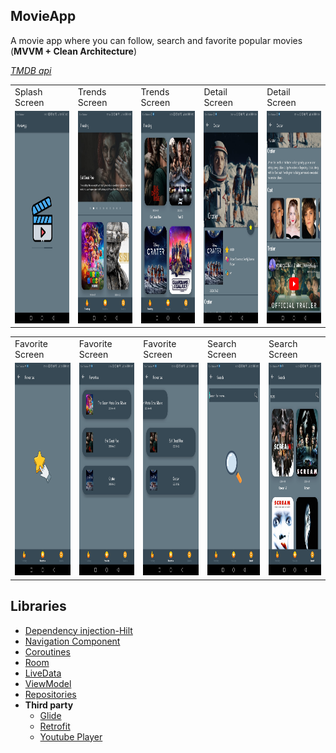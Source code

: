 ## MovieApp

A movie app where you can follow, search and favorite popular movies (**MVVM + Clean Architecture**)

*[TMDB api](https://developers.themoviedb.org/3/getting-started/introduction)*

<table>
  <tr>
    <td>Splash Screen</td>
     <td>Trends Screen</td>
     <td>Trends Screen</td>
     <td>Detail Screen</td>
     <td>Detail Screen</td>
  </tr>
  <tr>
    <td><img src="https://github.com/tugrulkara/MovieApp/blob/64b6b3fb44eaaacbaf499536d95a50cbe8e6bfef/MovieAppScreen/splash%20screen.jpg" width=190 height=340></td>
    <td><img src="https://github.com/tugrulkara/MovieApp/blob/64b6b3fb44eaaacbaf499536d95a50cbe8e6bfef/MovieAppScreen/Trends%20Screen1.jpg" width=190 height=340></td>
    <td><img src="https://github.com/tugrulkara/MovieApp/blob/64b6b3fb44eaaacbaf499536d95a50cbe8e6bfef/MovieAppScreen/Trends%20Screen.jpg" width=190 height=340></td>
    <td><img src="https://github.com/tugrulkara/MovieApp/blob/64b6b3fb44eaaacbaf499536d95a50cbe8e6bfef/MovieAppScreen/detail%20screen.jpg" width=190 height=340></td>
    <td><img src="https://github.com/tugrulkara/MovieApp/blob/64b6b3fb44eaaacbaf499536d95a50cbe8e6bfef/MovieAppScreen/detail%20screen1.jpg" width=190 height=340></td>
  </tr>
 </table>
 
 <table>
  <tr>
    <td>Favorite Screen</td>
     <td>Favorite Screen</td>
     <td>Favorite Screen</td>
     <td>Search Screen</td>
     <td>Search Screen</td>
  </tr>
  <tr>
    <td><img src="https://github.com/tugrulkara/MovieApp/blob/64b6b3fb44eaaacbaf499536d95a50cbe8e6bfef/MovieAppScreen/favorite%20screen.jpg" width=190 height=340></td>
    <td><img src="https://github.com/tugrulkara/MovieApp/blob/64b6b3fb44eaaacbaf499536d95a50cbe8e6bfef/MovieAppScreen/favorite%20screen1.jpg" width=190 height=340></td>
    <td><img src="https://github.com/tugrulkara/MovieApp/blob/64b6b3fb44eaaacbaf499536d95a50cbe8e6bfef/MovieAppScreen/favorite%20screen2.jpg" width=190 height=340></td>
    <td><img src="https://github.com/tugrulkara/MovieApp/blob/64b6b3fb44eaaacbaf499536d95a50cbe8e6bfef/MovieAppScreen/search%20screen.jpg" width=190 height=340></td>
    <td><img src="https://github.com/tugrulkara/MovieApp/blob/64b6b3fb44eaaacbaf499536d95a50cbe8e6bfef/MovieAppScreen/search%20screen1.jpg" width=190 height=340></td>
  </tr>
 </table>

 ## Libraries

* [Dependency injection-Hilt](https://developer.android.com/training/dependency-injection/hilt-android)
* [Navigation Component](https://developer.android.com/guide/navigation/navigation-getting-started)
* [Coroutines](https://developer.android.com/kotlin/coroutines?hl=tr)
* [Room](https://developer.android.com/training/data-storage/room)
* [LiveData](https://developer.android.com/topic/libraries/architecture/livedata)
* [ViewModel](https://developer.android.com/topic/libraries/architecture/viewmodel#implement)
* [Repositories](https://developer.android.com/topic/architecture#data-layer)
* **Third party**
  * [Glide](https://github.com/bumptech/glide)
  * [Retrofit](https://square.github.io/retrofit/)
  * [Youtube Player](https://github.com/PierfrancescoSoffritti/android-youtube-player)


